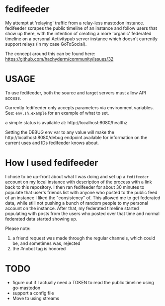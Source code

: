 # fedifeeder
My attempt at 'relaying' traffic from a relay-less mastodon instance. fedifeeder scrapes the public timeline of an instance and follow users that show up there, with the intention of creating a more 'organic' federated timeline on a personal Activitypub server instance which doesn't currently support relays (in my case GoToSocial).

The concept around this can be found here: https://github.com/hachyderm/community/issues/32

# USAGE
To use fedifeeder, both the source and target servers must allow API access.

Currently fedifeeder only accepts parameters via environment variables. See: `env.sh.example` for an example of what to set.

a simple status is available at: http://localhost:8080/healthz

Setting the DEBUG env var to any value will make the http://localhost:8080/debug endpoint available for information on the current uses and IDs fedifeeder knows about.

# How I used fedifeeder

I chose to be up-front about what I was doing and set up a `fedifeeder` account on my local instance with description of the process with a link back to this repository. I then ran fedifeeder for about 30 minutes to populate that user's friends list with anyone who posted to the public feed of an instance I liked the "consistency" of. This allowed me to get federated data, while still not pushing a bunch of random people to my personal account on the instance. After that, my federated timeline started populating with posts from the users who posted over that time and normal federated data started showing up.

Please note:
1) a friend request was made through the regular channels, which could be, and sometimes was, rejected
2) the #nobot tag is honored

# TODO
* figure out if I actually need a TOKEN to read the public timeline using go-mastodon
* support a config file
* Move to using streams
